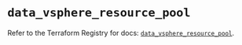 # `data_vsphere_resource_pool`

Refer to the Terraform Registry for docs: [`data_vsphere_resource_pool`](https://registry.terraform.io/providers/vmware/vsphere/2.13.0/docs/data-sources/resource_pool).

